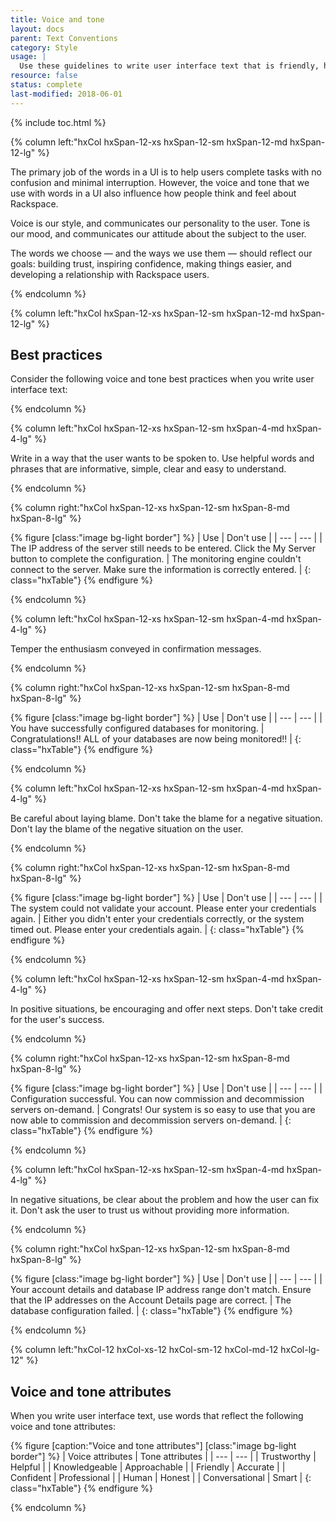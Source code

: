 ```yaml
---
title: Voice and tone
layout: docs
parent: Text Conventions
category: Style
usage: |
  Use these guidelines to write user interface text that is friendly, helpful, and inspires confidence.
resource: false
status: complete
last-modified: 2018-06-01
---
```


{% include toc.html %}

<section class="static-section"  markdown="1">

<div class="hxRow" markdown="1">

{% column left:"hxCol hxSpan-12-xs hxSpan-12-sm hxSpan-12-md hxSpan-12-lg" %}

The primary job of the words in a UI is to help users complete tasks with no
confusion and minimal interruption. However, the voice and tone that we use
with words in a UI also influence how people think and feel about Rackspace.

Voice is our style, and communicates our personality to the user. Tone is our mood,
and communicates our attitude about the subject to the user.

The words we choose — and the ways we use them — should reflect our goals: building trust, inspiring confidence, making things easier, and developing a relationship with Rackspace users.

{% endcolumn %}

</div>

</section>

<section class="static-section"  markdown="1">

<div class="hxRow" markdown="1">

{% column left:"hxCol hxSpan-12-xs hxSpan-12-sm hxSpan-12-md hxSpan-12-lg" %}

## Best practices

Consider the following voice and tone best practices when you write user interface text:

{% endcolumn %}

</div>

</section>

<section class="static-section"  markdown="1">

<div class="hxRow" markdown="1">

{% column left:"hxCol hxSpan-12-xs hxSpan-12-sm hxSpan-4-md hxSpan-4-lg" %}

Write in a way that the user wants to be spoken to. Use helpful words and phrases that are informative, simple, clear and easy to understand.

{% endcolumn %}

{% column right:"hxCol hxSpan-12-xs hxSpan-12-sm hxSpan-8-md hxSpan-8-lg" %}

{% figure [class:"image bg-light border"] %}
| Use | Don't use |
| --- | --- |
| The IP address of the server still needs to be entered. Click the My Server button to complete the configuration. | The monitoring engine couldn't connect to the server. Make sure the information is correctly entered. |
{: class="hxTable"}
{% endfigure %}

{% endcolumn %}

</div>

</section>

<section class="static-section"  markdown="1">

<div class="hxRow" markdown="1">

{% column left:"hxCol hxSpan-12-xs hxSpan-12-sm hxSpan-4-md hxSpan-4-lg" %}

Temper the enthusiasm conveyed in confirmation messages.

{% endcolumn %}

{% column right:"hxCol hxSpan-12-xs hxSpan-12-sm hxSpan-8-md hxSpan-8-lg" %}

{% figure [class:"image bg-light border"] %}
| Use | Don't use |
| --- | --- |
| You have successfully configured databases for monitoring. | Congratulations!! ALL of your databases are now being monitored!! |
{: class="hxTable"}
{% endfigure %}

{% endcolumn %}

</div>

</section>

<section class="static-section"  markdown="1">

<div class="hxRow" markdown="1">

{% column left:"hxCol hxSpan-12-xs hxSpan-12-sm hxSpan-4-md hxSpan-4-lg" %}

Be careful about laying blame. Don't take the blame for a negative situation. Don't lay the blame of the negative situation on the user.

{% endcolumn %}

{% column right:"hxCol hxSpan-12-xs hxSpan-12-sm hxSpan-8-md hxSpan-8-lg" %}

{% figure [class:"image bg-light border"] %}
| Use | Don't use |
| --- | --- |
| The system could not validate your account. Please enter your credentials again. | Either you didn't enter your credentials correctly, or the system timed out. Please enter your credentials again. |
{: class="hxTable"}
{% endfigure %}

{% endcolumn %}

</div>

</section>

<section class="static-section"  markdown="1">

<div class="hxRow" markdown="1">

{% column left:"hxCol hxSpan-12-xs hxSpan-12-sm hxSpan-4-md hxSpan-4-lg" %}

In positive situations, be encouraging and offer next steps. Don't take credit for the user's success.

{% endcolumn %}

{% column right:"hxCol hxSpan-12-xs hxSpan-12-sm hxSpan-8-md hxSpan-8-lg" %}

{% figure [class:"image bg-light border"] %}
| Use | Don't use |
| --- | --- |
| Configuration successful. You can now commission and decommission servers on-demand. | Congrats! Our system is so easy to use that you are now able to commission and decommission servers on-demand. |
{: class="hxTable"}
{% endfigure %}

{% endcolumn %}

</div>

</section>

<section class="static-section"  markdown="1">

<div class="hxRow" markdown="1">

{% column left:"hxCol hxSpan-12-xs hxSpan-12-sm hxSpan-4-md hxSpan-4-lg" %}

In negative situations, be clear about the problem and how the user can fix it. Don't ask the user to trust us without providing more information.

{% endcolumn %}

{% column right:"hxCol hxSpan-12-xs hxSpan-12-sm hxSpan-8-md hxSpan-8-lg" %}

{% figure [class:"image bg-light border"] %}
| Use | Don't use |
| --- | --- |
| Your account details and database IP address range don't match. Ensure that the IP addresses on the Account Details page are correct. | The database configuration failed. |
{: class="hxTable"}
{% endfigure %}

{% endcolumn %}

</div>

</section>

<section class="static-section"  markdown="1">

<div class="hxRow" markdown="1">

{% column left:"hxCol-12 hxCol-xs-12 hxCol-sm-12 hxCol-md-12 hxCol-lg-12" %}

## Voice and tone attributes

When you write user interface text, use words that reflect the following voice and tone attributes:

{% figure [caption:"Voice and tone attributes"] [class:"image bg-light border"] %}
| Voice attributes | Tone attributes  |
| --- | --- |
| Trustworthy | Helpful |
| Knowledgeable | Approachable |
| Friendly | Accurate |
| Confident | Professional |
| Human | Honest |
| Conversational | Smart |
{: class="hxTable"}
{% endfigure %}

{% endcolumn %}

</div>

</section>
